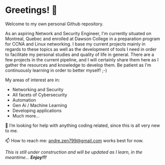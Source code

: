 # Greetings! 👋

Welcome to my own personal Github repository.

As an aspiring Network and Security Engineer, I'm currently situated on Montreal, Quebec and enrolled at Dawson College in a preparation program for CCNA and Linux networking. I base my current projects mainly in regards to these topics as well as the development of tools I need in order to facilitate my personal studies and quality of life in general. There are a few projects in the current pipeline, and I will certainly share them here as I gather the resources and knowledge to develop them. Be patient as I'm continuously learning in order to better myself! ;-)

My areas of interest are in:

- Networking and Security
- All facets of Cybersecurity
- Automation
- Gen Ai / Machine Learning
- Developing applications
- Much more...

🤔 I’m looking for help with anything coding related, since this is all very new to me.

📫 How to reach me: [andre.zen799@gmail.com](mailto:andre.zen799@gmail.com) works best for now.

_This is still under construction and will be updated as I learn, in the meantime... **Enjoy!!!**_
